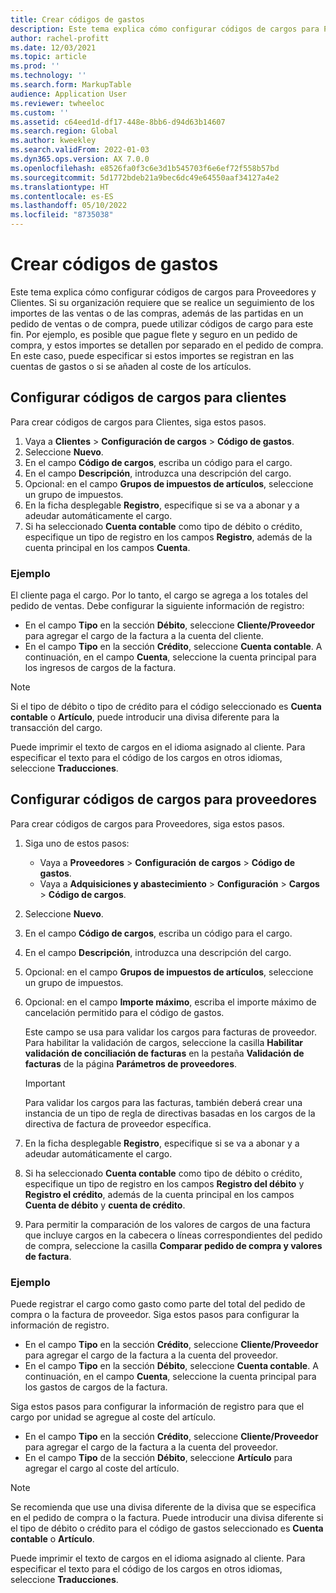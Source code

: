 ```yaml
---
title: Crear códigos de gastos
description: Este tema explica cómo configurar códigos de cargos para Proveedores y Clientes.
author: rachel-profitt
ms.date: 12/03/2021
ms.topic: article
ms.prod: ''
ms.technology: ''
ms.search.form: MarkupTable
audience: Application User
ms.reviewer: twheeloc
ms.custom: ''
ms.assetid: c64eed1d-df17-448e-8bb6-d94d63b14607
ms.search.region: Global
ms.author: kweekley
ms.search.validFrom: 2022-01-03
ms.dyn365.ops.version: AX 7.0.0
ms.openlocfilehash: e8526fa0f3c6e3d1b545703f6e6ef72f558b57bd
ms.sourcegitcommit: 5d1772bdeb21a9bec6dc49e64550aaf34127a4e2
ms.translationtype: HT
ms.contentlocale: es-ES
ms.lasthandoff: 05/10/2022
ms.locfileid: "8735038"
---
```

# <a name="create-charges-codes"></a>Crear códigos de gastos

Este tema explica cómo configurar códigos de cargos para Proveedores y Clientes. Si su organización requiere que se realice un seguimiento de los importes de las ventas o de las compras, además de las partidas en un pedido de ventas o de compra, puede utilizar códigos de cargo para este fin. Por ejemplo, es posible que pague flete y seguro en un pedido de compra, y estos importes se detallen por separado en el pedido de compra. En este caso, puede especificar si estos importes se registran en las cuentas de gastos o si se añaden al coste de los artículos.

## <a name="set-up-charges-codes-for-accounts-receivable"></a>Configurar códigos de cargos para clientes

Para crear códigos de cargos para Clientes, siga estos pasos.

1. Vaya a **Clientes** &gt; **Configuración de cargos** &gt; **Código de gastos**.
2. Seleccione **Nuevo**.
3. En el campo **Código de cargos**, escriba un código para el cargo.
3. En el campo **Descripción**, introduzca una descripción del cargo.
4. Opcional: en el campo **Grupos de impuestos de artículos**, seleccione un grupo de impuestos.
5. En la ficha desplegable **Registro**, especifique si se va a abonar y a adeudar automáticamente el cargo.
6. Si ha seleccionado **Cuenta contable** como tipo de débito o crédito, especifique un tipo de registro en los campos **Registro**, además de la cuenta principal en los campos **Cuenta**.

### <a name="example"></a>Ejemplo

El cliente paga el cargo. Por lo tanto, el cargo se agrega a los totales del pedido de ventas. Debe configurar la siguiente información de registro:

- En el campo **Tipo** en la sección **Débito**, seleccione **Cliente/Proveedor** para agregar el cargo de la factura a la cuenta del cliente.
- En el campo **Tipo** en la sección **Crédito**, seleccione **Cuenta contable**. A continuación, en el campo **Cuenta**, seleccione la cuenta principal para los ingresos de cargos de la factura.

> [!NOTE]
> Si el tipo de débito o tipo de crédito para el código seleccionado es **Cuenta contable** o **Artículo**, puede introducir una divisa diferente para la transacción del cargo.

Puede imprimir el texto de cargos en el idioma asignado al cliente. Para especificar el texto para el código de los cargos en otros idiomas, seleccione **Traducciones**.

## <a name="set-up-charges-codes-for-accounts-payable"></a>Configurar códigos de cargos para proveedores

Para crear códigos de cargos para Proveedores, siga estos pasos.

1. Siga uno de estos pasos:

    - Vaya a **Proveedores** &gt; **Configuración** **de cargos** &gt; **Código de gastos**.
    - Vaya a **Adquisiciones y abastecimiento** &gt; **Configuración** &gt; **Cargos** &gt; **Código de cargos**.

2. Seleccione **Nuevo**.
3. En el campo **Código de cargos**, escriba un código para el cargo.
3. En el campo **Descripción**, introduzca una descripción del cargo.
4. Opcional: en el campo **Grupos de impuestos de artículos**, seleccione un grupo de impuestos.
5. Opcional: en el campo **Importe máximo**, escriba el importe máximo de cancelación permitido para el código de gastos.

    Este campo se usa para validar los cargos para facturas de proveedor. Para habilitar la validación de cargos, seleccione la casilla **Habilitar validación de conciliación de facturas** en la pestaña **Validación de facturas** de la página **Parámetros de proveedores**.

    > [!IMPORTANT]
    > Para validar los cargos para las facturas, también deberá crear una instancia de un tipo de regla de directivas basadas en los cargos de la directiva de factura de proveedor específica.

6. En la ficha desplegable **Registro**, especifique si se va a abonar y a adeudar automáticamente el cargo.
7. Si ha seleccionado **Cuenta contable** como tipo de débito o crédito, especifique un tipo de registro en los campos **Registro del débito** y **Registro el crédito**, además de la cuenta principal en los campos **Cuenta de débito** y **cuenta de crédito**.
8. Para permitir la comparación de los valores de cargos de una factura que incluye cargos en la cabecera o líneas correspondientes del pedido de compra, seleccione la casilla **Comparar pedido de compra y valores de factura**.

### <a name="example"></a>Ejemplo

Puede registrar el cargo como gasto como parte del total del pedido de compra o la factura de proveedor. Siga estos pasos para configurar la información de registro. 

- En el campo **Tipo** en la sección **Crédito**, seleccione **Cliente/Proveedor** para agregar el cargo de la factura a la cuenta del proveedor.
- En el campo **Tipo** en la sección **Débito**, seleccione **Cuenta contable**. A continuación, en el campo **Cuenta**, seleccione la cuenta principal para los gastos de cargos de la factura.

Siga estos pasos para configurar la información de registro para que el cargo por unidad se agregue al coste del artículo.

- En el campo **Tipo** en la sección **Crédito**, seleccione **Cliente/Proveedor** para agregar el cargo de la factura a la cuenta del proveedor.
- En el campo **Tipo** de la sección **Débito**, seleccione **Artículo** para agregar el cargo al coste del artículo.

> [!NOTE]
> Se recomienda que use una divisa diferente de la divisa que se especifica en el pedido de compra o la factura. Puede introducir una divisa diferente si el tipo de débito o crédito para el código de gastos seleccionado es **Cuenta contable** o **Artículo**.

Puede imprimir el texto de cargos en el idioma asignado al cliente. Para especificar el texto para el código de los cargos en otros idiomas, seleccione **Traducciones**.
